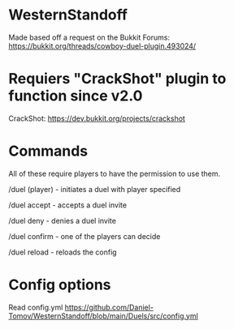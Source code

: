 # WesternStandoff
Made based off a request on the Bukkit Forums: https://bukkit.org/threads/cowboy-duel-plugin.493024/

# Requiers "CrackShot" plugin to function since v2.0
CrackShot: https://dev.bukkit.org/projects/crackshot

# Commands

All of these require players to have the permission to use them.

/duel (player) - initiates a duel with player specified

/duel accept - accepts a duel invite

/duel deny - denies a duel invite

/duel confirm - one of the players can decide

/duel reload - reloads the config

# Config options
Read config.yml
https://github.com/Daniel-Tomov/WesternStandoff/blob/main/Duels/src/config.yml

